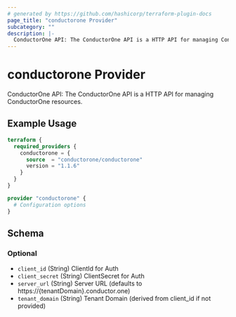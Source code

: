 ```yaml
---
# generated by https://github.com/hashicorp/terraform-plugin-docs
page_title: "conductorone Provider"
subcategory: ""
description: |-
  ConductorOne API: The ConductorOne API is a HTTP API for managing ConductorOne resources.
---
```


# conductorone Provider

ConductorOne API: The ConductorOne API is a HTTP API for managing ConductorOne resources.

## Example Usage

```terraform
terraform {
  required_providers {
    conductorone = {
      source  = "conductorone/conductorone"
      version = "1.1.6"
    }
  }
}

provider "conductorone" {
  # Configuration options
}
```

<!-- schema generated by tfplugindocs -->
## Schema

### Optional

- `client_id` (String) ClientId for Auth
- `client_secret` (String) ClientSecret for Auth
- `server_url` (String) Server URL (defaults to https://{tenantDomain}.conductor.one)
- `tenant_domain` (String) Tenant Domain (derived from client_id if not provided)
